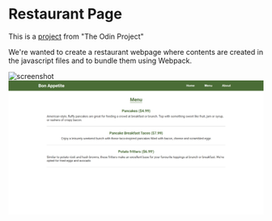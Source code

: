 # Restaurant Page

This is a [project](https://www.theodinproject.com/lessons/node-path-javascript-restaurant-page) from "The Odin Project"

We're wanted to create a restaurant webpage where contents are created in the javascript files and to bundle them using Webpack.

![screenshot](./images/home.png)
![screenshot](./images/menu.png)
